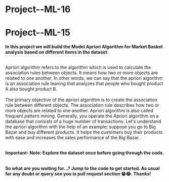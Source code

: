 # Project--ML-16

# Project--ML-15


<table>

**In this project we will build the Model Apriori Algorithm for Market Basket analysis based on different items in the dataset**.<br></br>  

Apriori algorithm refers to the algorithm which is used to calculate the association rules between objects.
It means how two or more objects are related to one another. In other words, we can say that the apriori algorithm is an association rule leaning that analyzes that people who bought product A also bought product B.<br></br>
The primary objective of the apriori algorithm is to create the association rule between different objects. 
The association rule describes how two or more objects are related to one another. 
Apriori algorithm is also called frequent pattern mining. Generally, you operate the Apriori algorithm on a database that consists of a huge number of transactions. 
Let's understand the apriori algorithm with the help of an example; suppose you go to Big Bazar and buy different products. 
It helps the customers buy their products with ease and increases the sales performance of the Big Bazar.<br></br>


**Important- Note: Explore the dataset once before going through the code.**

</table>


**So what are you waiting for...? Jump to the code to get started. As usual for any doubt or query see you in pull request section 😁😂. Thanks!**
